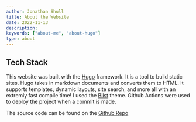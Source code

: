 ```yaml
---
author: Jonathan Shull
title: About the Website
date: 2022-11-13
description:
keywords: ["about-me", "about-hugo"]
type: about
---
```


## Tech Stack

This website was built with the [Hugo](https://gohugo.io/) framework. It is a tool to build static sites. Hugo takes in markdown documents and converts them to HTML. It supports templates, dynamic layouts, site search, and more all with an extremly fast compile time! I used the [Blist](https://themes.gohugo.io/themes/blist-hugo-theme/) theme. Github Actions were used to deploy the project when a commit is made.

The source code can be found on the [Github Repo](https://github.com/amytho/amytho.github.io)